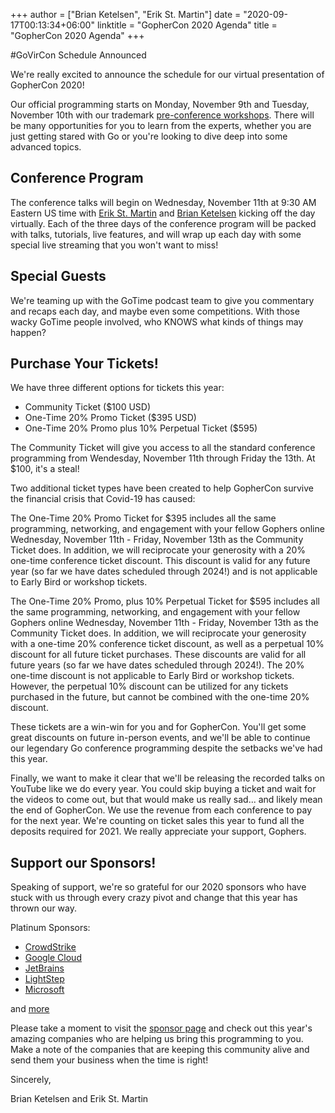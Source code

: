 +++
author = ["Brian Ketelsen", "Erik St. Martin"]
date = "2020-09-17T00:13:34+06:00"
linktitle = "GopherCon 2020 Agenda"
title = "GopherCon 2020 Agenda"
+++

#GoVirCon Schedule Announced

We're really excited to announce the schedule for our virtual presentation of GopherCon 2020!

Our official programming starts on Monday, November 9th and Tuesday, November 10th with our trademark [pre-conference workshops](https://www.gophercon.com/agenda?dates=1604880000000). There will be many opportunities for you to learn from the experts, whether you are just getting stared with Go or you're looking to dive deep into some advanced topics.

## Conference Program

The conference talks will begin on Wednesday, November 11th at 9:30 AM Eastern US time with [Erik St. Martin](https://erik.dev) and [Brian Ketelsen](https://www.brianketelsen.com) kicking off the day virtually. Each of the three days of the conference program will be packed with talks, tutorials, live features, and will wrap up each day with some special live streaming that you won't want to miss!

## Special Guests

We're teaming up with the GoTime podcast team to give you commentary and recaps each day, and maybe even some competitions. With those wacky GoTime people involved, who KNOWS what kinds of things may happen?

## Purchase Your Tickets!

We have three different options for tickets this year:

- Community Ticket ($100 USD)
- One-Time 20% Promo Ticket ($395 USD)
- One-Time 20% Promo plus 10% Perpetual Ticket ($595)

The Community Ticket will give you access to all the standard conference programming from Wendesday, November 11th through Friday the 13th. At $100, it's a steal!

Two additional ticket types have been created to help GopherCon survive the financial crisis that Covid-19 has caused:

The One-Time 20% Promo Ticket for $395 includes all the same programming, networking, and engagement with your fellow Gophers online Wednesday, November 11th - Friday, November 13th as the Community Ticket does. In addition, we will reciprocate your generosity with a 20% one-time conference ticket discount. This discount is valid for any future year (so far we have dates scheduled through 2024!) and is not applicable to Early Bird or workshop tickets.

The One-Time 20% Promo, plus 10% Perpetual Ticket for $595 includes all the same programming, networking, and engagement with your fellow Gophers online Wednesday, November 11th - Friday, November 13th as the Community Ticket does. In addition, we will reciprocate your generosity with a one-time 20% conference ticket discount, as well as a perpetual 10% discount for all future ticket purchases. These discounts are valid for all future years (so far we have dates scheduled through 2024!). The 20% one-time discount is not applicable to Early Bird or workshop tickets. However, the perpetual 10% discount can be utilized for any tickets purchased in the future, but cannot be combined with the one-time 20% discount.

These tickets are a win-win for you and for GopherCon. You'll get some great discounts on future in-person events, and we'll be able to continue our legendary Go conference programming despite the setbacks we've had this year.

Finally, we want to make it clear that we'll be releasing the recorded talks on YouTube like we do every year. You could skip buying a ticket and wait for the videos to come out, but that would make us really sad... and likely mean the end of GopherCon. We use the revenue from each conference to pay for the next year. We're counting on ticket sales this year to fund all the deposits required for 2021. We really appreciate your support, Gophers.

## Support our Sponsors!

Speaking of support, we're so grateful for our 2020 sponsors who have stuck with us through every crazy pivot and change that this year has thrown our way.

Platinum Sponsors:

- [CrowdStrike](https://crowdstrike.com)
- [Google Cloud](https://cloud.google.com/go/home)
- [JetBrains](https://jetbrains.com/go)
- [LightStep](https://lightstep.com)
- [Microsoft](https://microsoft.com)

and [more](https://www.gophercon.com/page/1475127/sponsors)

Please take a moment to visit the [sponsor page](https://www.gophercon.com/page/1475127/sponsors) and check out this year's amazing companies who are helping us bring this programming to you. Make a note of the companies that are keeping this community alive and send them your business when the time is right!

Sincerely,

Brian Ketelsen and Erik St. Martin
